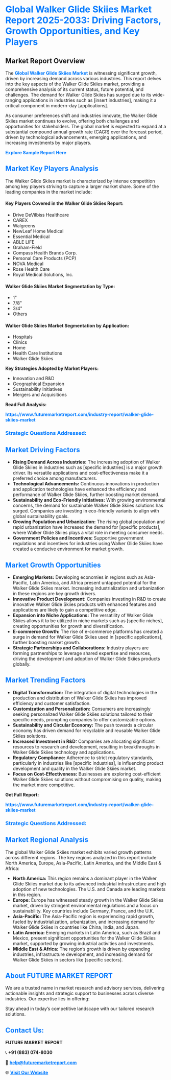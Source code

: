 <h1 style="color: #007BFF;">Global Walker Glide Skiies Market Report 2025-2033: Driving Factors, Growth Opportunities, and Key Players</h1>

<section id="overview">
<h2>Market Report Overview</h2>
<p>The <a href="https://www.futuremarketreport.com/industry-report/walker-glide-skiies-market" style="color: #007BFF; text-decoration: none;"><strong>Global Walker Glide Skiies Market</strong></a> is witnessing significant growth, driven by increasing demand across various industries. This report delves into the key aspects of the Walker Glide Skiies market, providing a comprehensive analysis of its current status, future potential, and challenges. The demand for Walker Glide Skiies has surged due to its wide-ranging applications in industries such as [insert industries], making it a critical component in modern-day [applications].</p>
<p>As consumer preferences shift and industries innovate, the Walker Glide Skiies market continues to evolve, offering both challenges and opportunities for stakeholders. The global market is expected to expand at a substantial compound annual growth rate (CAGR) over the forecast period, driven by technological advancements, emerging applications, and increasing investments by major players.</p>
</section>

<section id="overview">
<p><a href="https://www.futuremarketreport.com/request-sample/reportId=123384" style="color: #007BFF; text-decoration: none;"><strong>Explore Sample Report Here</strong></a></p>
</section>

<section id="key-players">
<h2 style="color: #007BFF;">Market Key Players Analysis</h2>
<p>The Walker Glide Skiies market is characterized by intense competition among key players striving to capture a larger market share. Some of the leading companies in the market include:</p>
<h4>Key Players Covered in the Walker Glide Skiies Report:</h4>
<ul><li>Drive DeVilbiss Healthcare</li><li>CAREX</li><li>Walgreens</li><li>NewLeaf Home Medical</li><li>Essential Medical</li><li>ABLE LIFE</li><li>Graham-Field</li><li>Compass Health Brands Corp.</li><li>Personal Care Products (PCP)</li><li>NOVA Medical</li><li>Rose Health Care</li><li>Royal Medical Solutions, Inc.</li></ul>
<h4>Walker Glide Skiies Market Segmentation by Type:</h4>
<ul><li>1&quot;</li><li>7/8&quot;</li><li>3/4&quot;</li><li>Others</li></ul>

<h4>Walker Glide Skiies Market Segmentation by Application:</h4>
<ul><li>Hospitals</li><li>Clinics</li><li>Home</li><li>Health Care Institutions</li><li>Walker Glide Skiies</li></ul>
<p><strong>Key Strategies Adopted by Market Players:</strong></p>
<ul>
<li>Innovation and R&D</li>
<li>Geographical Expansion</li>
<li>Sustainability Initiatives</li>
<li>Mergers and Acquisitions</li>
</ul>
</section>

<section>
<p><strong>Read Full Analysis: </strong></p><a href="https://www.futuremarketreport.com/industry-report/walker-glide-skiies-market" style="color: #007BFF; text-decoration: none;"><strong>https://www.futuremarketreport.com/industry-report/walker-glide-skiies-market</strong></a>
<h3 style="color: #007BFF;">Strategic Questions Addressed:</h3>
</section>

<section id="driving-factors">
<h2 style="color: #007BFF;">Market Driving Factors</h2>
<ul>
<li><strong>Rising Demand Across Industries:</strong> The increasing adoption of Walker Glide Skiies in industries such as [specific industries] is a major growth driver. Its versatile applications and cost-effectiveness make it a preferred choice among manufacturers.</li>
<li><strong>Technological Advancements:</strong> Continuous innovations in production and application technologies have enhanced the efficiency and performance of Walker Glide Skiies, further boosting market demand.</li>
<li><strong>Sustainability and Eco-Friendly Initiatives:</strong> With growing environmental concerns, the demand for sustainable Walker Glide Skiies solutions has surged. Companies are investing in eco-friendly variants to align with global sustainability goals.</li>
<li><strong>Growing Population and Urbanization:</strong> The rising global population and rapid urbanization have increased the demand for [specific products], where Walker Glide Skiies plays a vital role in meeting consumer needs.</li>
<li><strong>Government Policies and Incentives:</strong> Supportive government regulations and incentives for industries using Walker Glide Skiies have created a conducive environment for market growth.</li>
</ul>
</section>

<section id="growth-opportunities">
<h2 style="color: #007BFF;">Market Growth Opportunities</h2>
<ul>
<li><strong>Emerging Markets:</strong> Developing economies in regions such as Asia-Pacific, Latin America, and Africa present untapped potential for the Walker Glide Skiies market. Increasing industrialization and urbanization in these regions are key growth drivers.</li>
<li><strong>Innovative Product Development:</strong> Companies investing in R&D to create innovative Walker Glide Skiies products with enhanced features and applications are likely to gain a competitive edge.</li>
<li><strong>Expansion into Niche Applications:</strong> The versatility of Walker Glide Skiies allows it to be utilized in niche markets such as [specific niches], creating opportunities for growth and diversification.</li>
<li><strong>E-commerce Growth:</strong> The rise of e-commerce platforms has created a surge in demand for Walker Glide Skiies used in [specific applications], further boosting market growth.</li>
<li><strong>Strategic Partnerships and Collaborations:</strong> Industry players are forming partnerships to leverage shared expertise and resources, driving the development and adoption of Walker Glide Skiies products globally.</li>
</ul>
</section>

<section id="trending-factors">
<h2 style="color: #007BFF;">Market Trending Factors</h2>
<ul>
<li><strong>Digital Transformation:</strong> The integration of digital technologies in the production and distribution of Walker Glide Skiies has improved efficiency and customer satisfaction.</li>
<li><strong>Customization and Personalization:</strong> Consumers are increasingly seeking personalized Walker Glide Skiies solutions tailored to their specific needs, prompting companies to offer customizable options.</li>
<li><strong>Sustainability and Circular Economy:</strong> The push towards a circular economy has driven demand for recyclable and reusable Walker Glide Skiies solutions.</li>
<li><strong>Increased Investment in R&D:</strong> Companies are allocating significant resources to research and development, resulting in breakthroughs in Walker Glide Skiies technology and applications.</li>
<li><strong>Regulatory Compliance:</strong> Adherence to strict regulatory standards, particularly in industries like [specific industries], is influencing product development and quality in the Walker Glide Skiies market.</li>
<li><strong>Focus on Cost-Effectiveness:</strong> Businesses are exploring cost-efficient Walker Glide Skiies solutions without compromising on quality, making the market more competitive.</li>
</ul>
</section>

<section>
<p><strong>Get Full Report: </strong></p><a href="https://www.futuremarketreport.com/industry-report/walker-glide-skiies-market" style="color: #007BFF; text-decoration: none;"><strong>https://www.futuremarketreport.com/industry-report/walker-glide-skiies-market</strong></a>
<h3 style="color: #007BFF;">Strategic Questions Addressed:</h3>
</section>


<section id="regional-analysis">
<h2 style="color: #007BFF;">Market Regional Analysis</h2>
<p>The global Walker Glide Skiies market exhibits varied growth patterns across different regions. The key regions analyzed in this report include North America, Europe, Asia-Pacific, Latin America, and the Middle East & Africa:</p>
<ul>
<li><strong>North America:</strong> This region remains a dominant player in the Walker Glide Skiies market due to its advanced industrial infrastructure and high adoption of new technologies. The U.S. and Canada are leading markets in this region.</li>
<li><strong>Europe:</strong> Europe has witnessed steady growth in the Walker Glide Skiies market, driven by stringent environmental regulations and a focus on sustainability. Key countries include Germany, France, and the U.K.</li>
<li><strong>Asia-Pacific:</strong> The Asia-Pacific region is experiencing rapid growth, fueled by industrialization, urbanization, and increasing demand for Walker Glide Skiies in countries like China, India, and Japan.</li>
<li><strong>Latin America:</strong> Emerging markets in Latin America, such as Brazil and Mexico, present significant opportunities for the Walker Glide Skiies market, supported by growing industrial activities and investments.</li>
<li><strong>Middle East & Africa:</strong> The region’s growth is driven by expanding industries, infrastructure development, and increasing demand for Walker Glide Skiies in sectors like [specific sectors].</li>
</ul>
</section>

<footer>
<h2 style="color: #007BFF;">About FUTURE MARKET REPORT</h2>
<p>We are a trusted name in market research and advisory services, delivering actionable insights and strategic support to businesses across diverse industries. Our expertise lies in offering:</p>

<p>Stay ahead in today’s competitive landscape with our tailored research solutions.</p>

<h2 style="color: #007BFF;">Contact Us:</h2>
<p><strong>FUTURE MARKET REPORT</strong></p>
<p>📞 <strong>+91 (883) 074-8030</strong></p>
<p>📧 <strong><a href="mailto:help@futuremarketreport.com" style="color: #007BFF;">help@futuremarketreport.com</a></strong></p>
<p>🌐 <strong><a href="https://www.futuremarketreport.com/" style="color: #007BFF;">Visit Our Website</a></strong></p>
</footer>